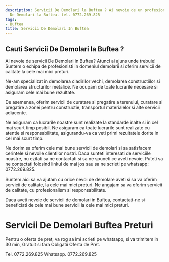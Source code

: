 ```yaml
---
description: Servicii De Demolari la Buftea ? Ai nevoie de un profesionist in Servicii
  De Demolari la Buftea. tel. 0772.269.825
tags:
- Buftea
title: Servicii De Demolari In Buftea
---
```



## Cauti Servicii De Demolari la Buftea ?

Ai nevoie de servicii De Demolari in Buftea? Atunci ai ajuns unde trebuie! Suntem o echipa de profesionisti in domeniul demolarii si oferim servicii de calitate la cele mai mici preturi. 

Ne-am specializat in demolarea cladirilor vechi, demolarea constructiilor si demolarea structurilor metalice. Ne ocupam de toate lucrarile necesare si asiguram cele mai bune rezultate. 

De asemenea, oferim servicii de curatare si pregatire a terenului, curatare si pregatire a zonei pentru constructie, transportul materialelor si alte servicii adiacente. 

Ne asiguram ca lucrarile noastre sunt realizate la standarde inalte si in cel mai scurt timp posibil. Ne asiguram ca toate lucrarile sunt realizate cu atentie si responsabilitate, asigurandu-va ca veti primi rezultatele dorite in cel mai scurt timp.

Ne dorim sa oferim cele mai bune servicii de demolari si sa satisfacem cerintele si nevoile clientilor nostri. Daca sunteti interesati de serviciile noastre, nu ezitati sa ne contactati si sa ne spuneti ce aveti nevoie. Puteti sa ne contactati folosind linkul de mai jos sau sa ne scrieti pe whatsapp: 0772.269.825. 

Suntem aici sa va ajutam cu orice nevoi de demolare aveti si sa va oferim servicii de calitate, la cele mai mici preturi. Ne angajam sa va oferim servicii de calitate, cu profesionalism si responsabilitate. 

Daca aveti nevoie de servicii de demolari in Buftea, contactati-ne si beneficiati de cele mai bune servicii la cele mai mici preturi.

# Servicii De Demolari Buftea Preturi
Pentru o oferta de pret, va rog sa imi scrieti pe whatsapp, si va trimitem in 30 min, Gratuit si fara Obligatii Oferta de Pret.

Tel. 0772.269.825
Whatsapp. 0772.269.825